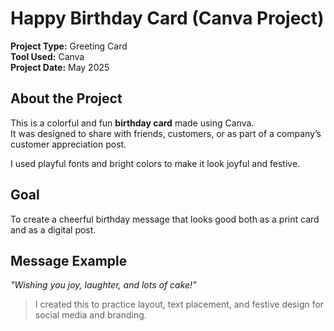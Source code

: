 # Happy Birthday Card (Canva Project)

**Project Type:** Greeting Card  
**Tool Used:** Canva  
**Project Date:** May 2025

## About the Project
This is a colorful and fun **birthday card** made using Canva.  
It was designed to share with friends, customers, or as part of a company’s customer appreciation post.

I used playful fonts and bright colors to make it look joyful and festive.

##  Goal
To create a cheerful birthday message that looks good both as a print card and as a digital post.

## Message Example
*"Wishing you joy, laughter, and lots of cake!"*


> I created this to practice layout, text placement, and festive design for social media and branding.

